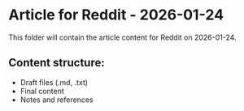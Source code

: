 # Article for Reddit - 2026-01-24

This folder will contain the article content for Reddit on 2026-01-24.

## Content structure:
- Draft files (.md, .txt)
- Final content
- Notes and references
